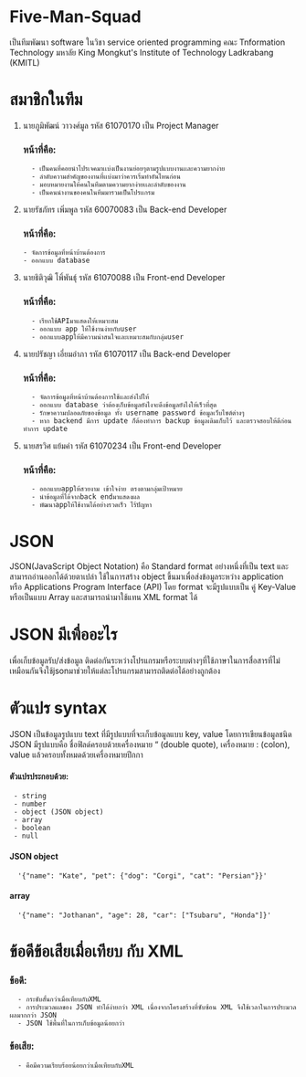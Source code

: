 # Five-Man-Squad
เป็นทีมพัฒนา software ในวิชา service oriented programming คณะ Tnformation Technology มหาลัย King Mongkut's Institute of Technology Ladkrabang (KMITL)

# สมาชิกในทีม
1. นายภูมิพัฒน์ วาวงศ์มูล รหัส 61070170 เป็น Project Manager
   ### หน้าที่คือ:
   ```
     - เป็นคนที่คอยนำโปรเจคมาเเบ่งเป็นงานย่อยๆตามรูปแบบงานเเละความยากง่าย
     - ลำดับความสำคัญของงานที่เเบ่งมาว่าควรเริ่มทำอันไหนก่อน
     - มอบหมายงานให้คนในทีมตามความยากง่ายเเละลำดับของงาน
     - เป็นคนนำงานของคนในทีมมารวมเป็นโปรเเกรม
    ```
2. นายรัชภัทร เพิ่มพูล รหัส 60070083 เป็น Back-end Developer
   ### หน้าที่คือ:
     ```
     - จัดการข้อมูลที่หน้าบ้านต้องการ
     - ออกแบบ database
     ```
3. นายธิติวุฒิ โพิ์พันธุ์ รหัส 61070088 เป็น Front-end Developer
   ### หน้าที่คือ:
   ```
     - เรียกใช้APIมาแสดงให้เหมาะสม
     - ออกแบบ app ให้ใช้งานง่ายกับuser
     - ออกแบบappให้มีความน่าสนใจและเหมาะสมกับกลุ่มuser
   ```
4. นายปรัชญา เอี่ยมอำภา รหัส 61070117 เป็น Back-end Developer
   ### หน้าที่คือ:
   ```
     - จัดการข้อมูลที่หน้าบ้านต้องการใช้เเละส่งไปให้
     - ออกแบบ database ว่าต้องเก็บข้อมูลยังไงจะดึงข้อมูลยังไงให้เร็วที่สุด
     - รักษาความปลอดภัยของข้อมูล ทั้ง username password ข้อมูลเว็บไซต์ต่างๆ
     - หาก backend มีการ update ก็ต้องทำการ backup ข้อมูลเดิมเก็บไว้ และตรวจสอบให้ดีก่อนทำการ update
   ```
5. นายสรวิศ แย้มคำ รหัส 61070234 เป็น Front-end Developer
   ### หน้าที่คือ:
   ```
     - ออกแบบappให้สวยงาม เข้าใจง่าย ตรงตามกลุ่มเป้าหมาย
     - นำข้อมูลที่ได้จากback endมาแสดงผล
     - พัฒนาappให้ใช้งานได้อย่างรวดเร็ว ไร้ปัญหา
   ```

# JSON 
   JSON(JavaScript Object Notation) คือ Standard format อย่างหนึ่งที่เป็น text และสามารถอ่านออกได้ด้วยตาเปล่า ใช้ในการสร้าง object ขึ้นมาเพื่อส่งข้อมูลระหว่าง application หรือ Applications Program Interface (API) โดย format จะมีรูปแบบเป็น คู่ Key-Value หรือเป็นแบบ Array และสามารถนำมาใช้แทน XML format ได้

# JSON มีเพื่ออะไร
   เพื่อเก็บข้อมูลรับ/ส่งข้อมูล ติดต่อกันระหว่างโปรแกรมหรือระบบต่างๆที่ใช้ภาษาในการสื่อสารที่ไม่เหมือนกันจึงใช้jsonมาช่วยให้แต่ละโปรแกรมสามารถติดต่อได้อย่างถูกต้อง

# ตัวแปร syntax
   JSON เป็นข้อมูลรูปแบบ text ที่มีรูปแบบที่จะเก็บข้อมูลแบบ key, value โดยการเขียนข้อมูลชนิด JSON มีรูปแบบคือ ชื่อฟิลด์ครอบด้วยเครื่องหมาย “ (double quote), เครื่องหมาย : (colon), value แล้วครอบทั้งหมดด้วยเครื่องหมายปีกกา
   #### ตัวแปรประกอบด้วย:
     - string
     - number
     - object (JSON object)
     - array
     - boolean
     - null
   #### JSON object  
      '{"name": "Kate", "pet": {"dog": "Corgi", "cat": "Persian"}}'
   #### array 
      '{"name": "Jothanan", "age": 28, "car": ["Tsubaru", "Honda"]}'

# ข้อดีข้อเสียเมื่อเทียบ กับ XML
   ### ข้อดี:
      - กระชับสั้นกว่าเมื่อเทียบกับXML
      - การประมวลผลของ JSON ทำได้ง่ายกว่า XML เนื่องจากโครงสร้างที่ซับซ้อน XML จึงใช้เวลาในการประมวลผลมากกว่า JSON
      - JSON ใช้พื้นที่ในการเก็บข้อมูลน้อยกว่า
   ### ข้อเสีย:
      - คือมีความเรียบร้อยน้อยกว่าเมื่อเทียบกับXML

